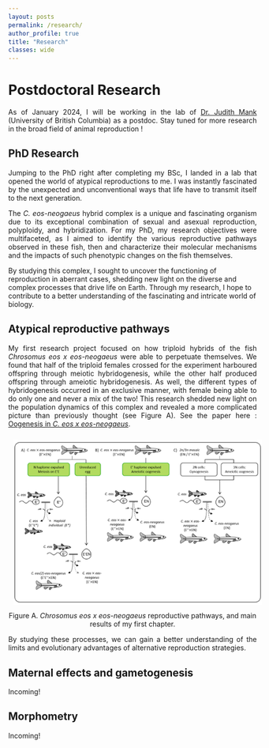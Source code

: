 ```yaml
---
layout: posts
permalink: /research/
author_profile: true
title: "Research"
classes: wide
---
```


<h1> Postdoctoral Research </h1>

<p align="justify"> As of January 2024, I will be working in the lab of <a href="https://www.zoology.ubc.ca/mank-lab/">Dr. Judith Mank</a> (University of British Columbia) as a postdoc. Stay tuned for more research in the broad field of animal reproduction ! 
</p>


<h2> PhD Research </h2>

<p align="justify"> Jumping to the PhD right after completing my BSc, I landed in a lab that opened the world of atypical reproductions to me. I was instantly fascinated by the unexpected and unconventional ways that life have to transmit itself to the next generation.
</p>

<p align="justify">
The <i>C. eos-neogaeus</i> hybrid complex is a unique and fascinating organism due to its exceptional combination of sexual and asexual reproduction, polyploidy, and hybridization. For my PhD, my research objectives were multifaceted, as I aimed to identify the various reproductive pathways observed in these fish, then and characterize their molecular mechanisms and the impacts of such phenotypic changes on the fish themselves.

By studying this complex, I sought to uncover the functioning of reproduction in aberrant cases, shedding new light on the diverse and complex processes that drive life on Earth. Through my research, I hope to contribute to a better understanding of the fascinating and intricate world of biology. 
</p>

## Atypical reproductive pathways

<p align="justify">
My first research project focused on how triploid hybrids of the fish <i>Chrosomus eos x eos-neogaeus</i> were able to perpetuate themselves. We found that half of the triploid females crossed for the experiment harboured offspring through meiotic hybridogenesis, while the other half produced offspring through ameiotic hybridogenesis. As well, the different types of hybridogenesis occurred in an exclusive manner, with female being able to do only one and never a mix of the two! This research shedded new light on the population dynamics of this complex and revealed a more complicated picture than previously thought (see Figure A). See the paper here : <a href="https://academic.oup.com/jhered/article/110/3/370/5268115">Oogenesis in <i>C. eos x eos-neogaeus</i></a>. 
</p>

<img style="Padding: 10px 10px 10px 10px;" width="600px" src="../assets/images/Paper1.png" class="center" />
<figcaption style="text-align: center">Figure A. <i>Chrosomus eos x eos-neogaeus</i> reproductive pathways, and main results of my first chapter.</figcaption>

<p align="justify">
By studying these processes, we can gain a better understanding of the limits and evolutionary advantages of alternative reproduction strategies. 
</p>

## Maternal effects and gametogenesis
<p align="justify">
Incoming!
</p>

## Morphometry
<p align="justify">
Incoming! 
</p>
